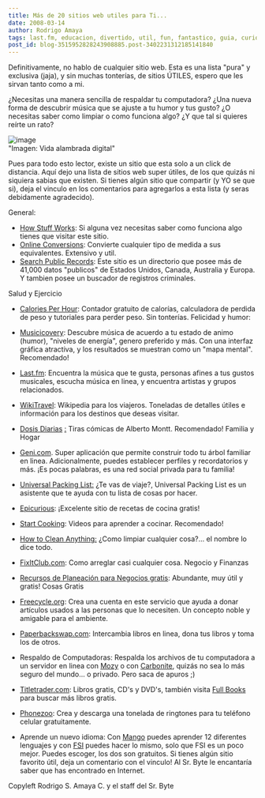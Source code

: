 ```yaml
---
title: Más de 20 sitios web utiles para Ti...
date: 2008-03-14
author: Rodrigo Amaya
tags: last.fm, educacion, divertido, util, fun, fantastico, guia, curioso
post_id: blog-3515952828243908885.post-3402231312185141840
---
```


Definitivamente, no hablo de cualquier sitio web. Esta es una lista "pura" y exclusiva (jaja), y sin muchas tonterías, de sitios ÚTILES, espero que les sirvan tanto como a mi.

¿Necesitas una manera sencilla de respaldar tu computadora? ¿Una nueva forma de descubrir música que se ajuste a tu humor y tus gusto? ¿O necesitas saber como limpiar o como funciona algo? ¿Y que tal si quieres reírte un rato?

![image](https://bp0.blogger.com/_ayvorITawE4/R9qdPuJ25DI/AAAAAAAAAl8/PnSz8iNi630/s200/wired.jpg)    
"Imagen: Vida alambrada
digital"

Pues para todo esto lector, existe un sitio que esta solo a un click de distancia. Aquí dejo una lista de sitios web super útiles, de los que quizás ni siquiera sabias que existen. Si tienes algún sitio que compartir (y YO se que si), deja el vinculo en los comentarios para agregarlos a esta lista (y seras debidamente agradecido).

General:

- [How Stuff Works](https://www.howstuffworks.com/): Si alguna vez necesitas saber como funciona algo tienes que visitar este sitio.
- [Online Conversions](https://www.onlineconversion.com/): Convierte cualquier tipo de medida a sus equivalentes. Extensivo y util.
- [Search Public Records](https://www.searchsystems.net/): Este sitio es un directorio que posee más de 41,000 datos "publicos" de Estados Unidos, Canada, Australia y Europa. Y tambien posee un buscador de registros criminales.

Salud y Ejercicio

- [Calories Per Hour](https://www.caloriesperhour.com/): Contador gratuito de calorías, calculadora de perdida de peso y tutoriales para perder peso. Sin tonterías.
Felicidad y humor:

- [Musicicovery](https://musicovery.com/): Descubre música de acuerdo a tu estado de animo (humor), "niveles de energía", genero preferido y más. Con una interfaz gráfica atractiva, y los resultados se muestran como un "mapa mental". Recomendado!
- [Last.fm](https://www.last.fm/): Encuentra la música que te gusta, personas afines a tus gustos musicales, escucha música en linea, y encuentra artistas y grupos relacionados.
- [WikiTravel](https://wikitravel.org/en/Main_Page): Wikipedia para los viajeros. Toneladas de detalles útiles e información para los destinos que deseas visitar.
- [Dosis Diarias](https://www.dosisdiarias.com/) [:](https://www.dosisdiarias.com/) Tiras cómicas de Alberto Montt. Recomendado!
Familia y Hogar

- [Geni.com](https://www.geni.com/). Super aplicación que permite construir todo tu árbol familiar en linea. Adicionalmente, puedes establecer perfiles y recordatorios y más. ¡Es pocas palabras, es una red social privada para tu familia!
- [Universal Packing List:](https://upl.codeq.info/) ¿Te vas de viaje?, Universal Packing List es un asistente que te ayuda con tu lista de cosas por hacer.
- [Epicurious](https://www.epicurious.com/): ¡Excelente sitio de recetas de cocina gratis!
- [Start Cooking](https://startcooking.com/): Videos para aprender a cocinar. Recomendado!
- [How to Clean Anything:](https://www.howtocleananything.com/) ¿Como limpiar cualquier cosa?... el nombre lo dice todo.
- [FixItClub.com](https://www.fixitclub.com/): Como arreglar casi cualquier cosa.
Negocio y Finanzas

- [Recursos de Planeación para Negocios gratis](https://www.sba.gov/): Abundante, muy útil y gratis!
Cosas Gratis

- [Freecycle.org](https://www.freecycle.org/): Crea una cuenta en este servicio que ayuda a donar artículos usados a las personas que lo necesiten. Un concepto noble y amigable para el ambiente.
- [Paperbackswap.com](https://www.paperbackswap.com/index.php): Intercambia libros en linea, dona tus libros y toma los de otros.
- Respaldo de Computadoras: Respalda los archivos de tu computadora a un servidor en linea con [Mozy](https://mozy.com/) o con [Carbonite](https://www.carbonite.com/), quizás no sea lo más seguro del mundo... o privado. Pero saca de apuros ;)
- [Titletrader.com](https://titletrader.com/): Libros gratis, CD's y DVD's, también visita [Full Books](https://www.fullbooks.com/) para buscar más libros gratis.
- [Phonezoo](https://www.phonezoo.com/Welcome.do): Crea y descarga una tonelada de ringtones para tu teléfono celular gratuitamente.
- Aprende un nuevo idioma: Con [Mango](https://www.mangolanguages.com/) puedes aprender 12 diferentes lenguajes y con [FSI](https://fsi-language-courses.com/default.aspx) puedes hacer lo mismo, solo que FSI es un poco mejor. Puedes escoger, los dos son gratuitos.
Si tienes algún sitio favorito útil, deja un comentario con el vinculo! Al Sr. Byte le encantaría saber que has encontrado en Internet.

Copyleft Rodrigo S. Amaya C. y el staff del Sr. Byte